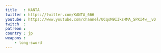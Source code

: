 ```yaml
---
title   : KANTA
twitter : https://twitter.com/KANTA_666
youtube : https://www.youtube.com/channel/UCqoM9IIks4MA_SPKI4w__vQ
twitch  : 
patreon : 
country : jp
weapons :
    - long-sword
---
```


